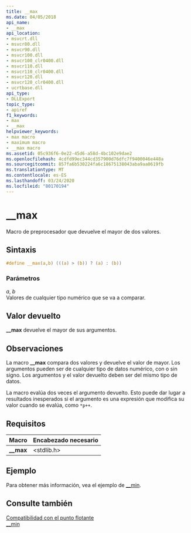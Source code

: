 ```yaml
---
title: __max
ms.date: 04/05/2018
api_name:
- __max
api_location:
- msvcrt.dll
- msvcr80.dll
- msvcr90.dll
- msvcr100.dll
- msvcr100_clr0400.dll
- msvcr110.dll
- msvcr110_clr0400.dll
- msvcr120.dll
- msvcr120_clr0400.dll
- ucrtbase.dll
api_type:
- DLLExport
topic_type:
- apiref
f1_keywords:
- max
- __max
helpviewer_keywords:
- max macro
- maximum macro
- __max macro
ms.assetid: 05c936f6-0e22-45d6-a58d-4bc102e9dae2
ms.openlocfilehash: 4cdfd99ec344cd357900d76dfc7f9400046e448a
ms.sourcegitcommit: 857fa6b530224fa6c18675138043aba9aa0619fb
ms.translationtype: MT
ms.contentlocale: es-ES
ms.lasthandoff: 03/24/2020
ms.locfileid: "80170194"
---
```

# <a name="__max"></a>__max

Macro de preprocesador que devuelve el mayor de dos valores.

## <a name="syntax"></a>Sintaxis

```C
#define __max(a,b) (((a) > (b)) ? (a) : (b))
```

### <a name="parameters"></a>Parámetros

*a*, *b*<br/>
Valores de cualquier tipo numérico que se va a comparar.

## <a name="return-value"></a>Valor devuelto

**__max** devuelve el mayor de sus argumentos.

## <a name="remarks"></a>Observaciones

La macro **__max** compara dos valores y devuelve el valor de mayor. Los argumentos pueden ser de cualquier tipo de datos numérico, con o sin signo. Los argumentos y el valor devuelto deben ser del mismo tipo de datos.

La macro evalúa dos veces el argumento devuelto. Esto puede dar lugar a resultados inesperados si el argumento es una expresión que modifica su valor cuando se evalúa, como `*p++`.

## <a name="requirements"></a>Requisitos

|Macro|Encabezado necesario|
|-------------|---------------------|
|**__max**|\<stdlib.h>|

## <a name="example"></a>Ejemplo

Para obtener más información, vea el ejemplo de [__min](min.md).

## <a name="see-also"></a>Consulte también

[Compatibilidad con el punto flotante](../../c-runtime-library/floating-point-support.md)<br/>
[__min](min.md)<br/>

